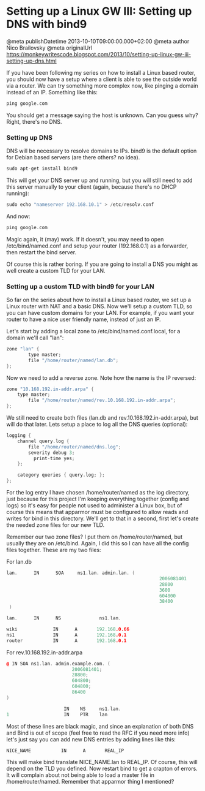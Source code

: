 # Setting up a Linux GW III: Setting up DNS with bind9

@meta publishDatetime 2013-10-10T09:00:00.000+02:00
@meta author Nico Brailovsky
@meta originalUrl https://monkeywritescode.blogspot.com/2013/10/setting-up-linux-gw-iii-setting-up-dns.html

If you have been following my series on how to install a Linux based router, you should now have a setup where a client is able to see the outside world via a router. We can try something more complex now, like pinging a domain instead of an IP. Something like this:

```c++
ping google.com
```

You should get a message saying the host is unknown. Can you guess why? Right, there's no DNS.

### Setting up DNS

DNS will be necessary to resolve domains to IPs. bind9 is the default option for Debian based servers (are there others? no idea).

```c++
sudo apt-get install bind9
```

This will get your DNS server up and running, but you will still need to add this server manually to your client (again, because there's no DHCP running):

```c++
sudo echo "nameserver 192.168.10.1" > /etc/resolv.conf
```

And now:

```c++
ping google.com
```

Magic again, it (may) work. If it doesn't, you may need to open /etc/bind/named.conf and setup your router (192.168.0.1) as a forwarder, then restart the bind server.

Of course this is rather boring. If you are going to install a DNS you might as well create a custom TLD for your LAN.

### Setting up a custom TLD with bind9 for your LAN

So far on the series about how to install a Linux based router, we set up a Linux router with NAT and a basic DNS. Now we'll setup a custom TLD, so you can have custom domains for your LAN. For example, if you want your router to have a nice user friendly name, instead of just an IP.

Let's start by adding a local zone to /etc/bind/named.conf.local, for a domain we'll call "lan":

```c++
zone "lan" {
        type master;
        file "/home/router/named/lan.db";
};
```

Now we need to add a reverse zone. Note how the name is the IP reversed:

```c++
zone "10.168.192.in-addr.arpa" {
	type master;
        file "/home/router/named/rev.10.168.192.in-addr.arpa";
};
```

We still need to create both files (lan.db and rev.10.168.192.in-addr.arpa), but will do that later. Lets setup a place to log all the DNS queries (optional):

```c++
logging {
    channel query.log {
        file "/home/router/named/dns.log";
        severity debug 3;
		  print-time yes;
    };

    category queries { query.log; };
};
```

For the log entry I have chosen /home/router/named as the log directory, just because for this project I'm keeping everything together (config and logs) so it's easy for people not used to administer a Linux box, but of course this means that apparmor must be configured to allow reads and writes for bind in this directory. We'll get to that in a second, first let's create the needed zone files for our new TLD.

Remember our two zone files? I put them on /home/router/named, but usually they are on /etc/bind. Again, I did this so I can have all the config files together. These are my two files:

For lan.db

```c++
lan.      IN      SOA     ns1.lan. admin.lan. (
                                                        2006081401
                                                        28800
                                                        3600
                                                        604800
                                                        38400
 )

lan.      IN      NS              ns1.lan.

wiki             IN      A       192.168.0.66
ns1              IN      A       192.168.0.1
router           IN      A       192.168.0.1
```

For rev.10.168.192.in-addr.arpa

```c++
@ IN SOA ns1.lan. admin.example.com. (
                        2006081401;
                        28800;
                        604800;
                        604800;
                        86400
)

                     IN    NS     ns1.lan.
1                    IN    PTR    lan
```

Most of these lines are black magic, and since an explanation of both DNS and Bind is out of scope (feel free to read the RFC if you need more info) let's just say you can add new DNS entries by adding lines like this:

```c++
NICE_NAME           IN      A       REAL_IP
```

This will make bind translate NICE\_NAME.lan to REAL\_IP. Of course, this will depend on the TLD you defined. Now restart bind to get a crapton of errors. It will complain about not being able to load a master file in /home/router/named. Remember that apparmor thing I mentioned?

